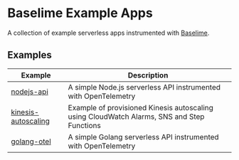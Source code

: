# Baselime Example Apps

A collection of example serverless apps instrumented with [Baselime](https://baselime.io).

## Examples

| Example                                    | Description                                                                                |
| ------------------------------------------ | ------------------------------------------------------------------------------------------ |
| [nodejs-api](nodejs-api)                   | A simple Node.js serverless API instrumented with OpenTelemetry                            |
| [kinesis-autoscaling](kinesis-autoscaling) | Example of provisioned Kinesis autoscaling using CloudWatch Alarms, SNS and Step Functions |
| [golang-otel](golang-otel-lambda)          | A simple Golang serverless API instrumented with OpenTelemetry                             |
